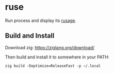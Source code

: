 # ruse

Run process and display its [rusage](https://man7.org/linux/man-pages/man2/getrusage.2.html).

## Build and Install

Download zig: https://ziglang.org/download/

Then build and install it to somewhere in your PATH:

```
zig build -Doptimize=ReleaseFast -p ~/.local
```
